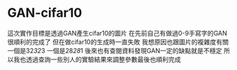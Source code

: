 # GAN-cifar10

這次實作目標是透過GAN產生cifar10的圖片
在先前自己有做過0-9手寫字的GAN很順利的完成了
但在做cifar10的生成時一直失敗 我想原因也跟圖片的複雜度有關 一個是32*32*3 一個是28*28*1
後來也有查閱資料發現GAN一定的缺點就是不穩定 所以我也透過查詢一些別人的實驗結果來調整參數最後也順利完成

